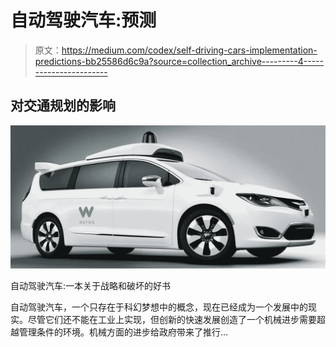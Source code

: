 # 自动驾驶汽车:预测

> 原文：<https://medium.com/codex/self-driving-cars-implementation-predictions-bb25586d6c9a?source=collection_archive---------4----------------------->

## 对交通规划的影响

![](img/cbe9bd2944537d6fdf78bb5528b8011c.png)

自动驾驶汽车:一本关于战略和破坏的好书

自动驾驶汽车，一个只存在于科幻梦想中的概念，现在已经成为一个发展中的现实。尽管它们还不能在工业上实现，但创新的快速发展创造了一个机械进步需要超越管理条件的环境。机械方面的进步给政府带来了推行…
